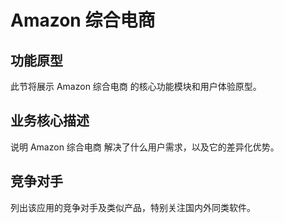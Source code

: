 # Amazon 综合电商

## 功能原型

此节将展示 Amazon 综合电商 的核心功能模块和用户体验原型。

## 业务核心描述

说明 Amazon 综合电商 解决了什么用户需求，以及它的差异化优势。

## 竞争对手

列出该应用的竞争对手及类似产品，特别关注国内外同类软件。
